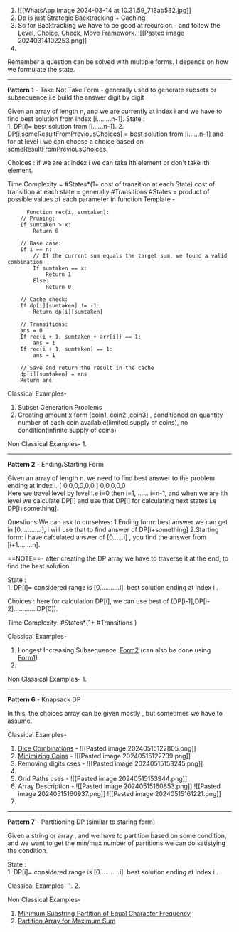 
1. ![[WhatsApp Image 2024-03-14 at 10.31.59_713ab532.jpg]]
2. Dp is just Strategic Backtracking + Caching 
3. So for Backtracking we have to be good at recursion -
   and follow the Level, Choice, Check, Move Framework.
   ![[Pasted image 20240314102253.png]]
4.  

Remember a question can be solved with multiple forms. I depends on how we formulate the state.

--------------------------------------------------------
**Pattern 1** - Take Not Take Form - 
   generally used to generate subsets or subsequence i.e build the answer digit by digit

Given an array of length n, and we are currently at index i and we have to find best solution from index [i........n-1].
State :  
       1. DP[i]= best solution from [i......n-1].
       2. DP[i,someResultFromPreviousChoices] = best solution from [i......n-1] and for at level i we can choose a choice based on someResultFromPreviousChoices. 

Choices :  if we are at index i we can take ith element or don't take ith element.

Time Complexity = #States*(1+ cost of transition at each State)
      cost of transition at each state = generally #Transitions
      #States = product of possible values of each parameter in function 
Template - 
```
      Function rec(i, sumtaken):
    // Pruning: 
    If sumtaken > x:
        Return 0

    // Base case:
    If i == n:
        // If the current sum equals the target sum, we found a valid combination
        If sumtaken == x:
            Return 1
        Else:
            Return 0

    // Cache check: 
    If dp[i][sumtaken] != -1:
        Return dp[i][sumtaken]

    // Transitions: 
    ans = 0
    If rec(i + 1, sumtaken + arr[i]) == 1:
        ans = 1
    If rec(i + 1, sumtaken) == 1:
        ans = 1

    // Save and return the result in the cache
    dp[i][sumtaken] = ans
    Return ans

```
      
Classical Examples- 
1. Subset Generation Problems
2. Creating amount x form [coin1, coin2 ,coin3] , conditioned on quantity number of each coin available(limited supply of coins), no condition(infinite supply of coins)

Non Classical Examples-
1. 


-------------------------------------------------------

**Pattern 2** - Ending/Starting Form

Given an array of length n.  we need to find best answer to the problem ending at index i.
         [ 0,0,0,0,0,0 ] 0,0,0,0,0     
 Here we travel level by level i.e i=0 then i=1, ...... i=n-1, and when we are ith level we calculate DP[i] and use that DP[i] for calculating next states i.e DP[i+something].  

Questions We can ask to ourselves: 
     1.Ending form:  best answer we can get in [0...........i], i will use that to find answer of DP[i+something]
     2.Starting form:  i have calculated answer of [0......i] , you find the answer from [i+1........n].

 ==NOTE==- after creating the DP array we have to traverse it at the end, to find the best solution.   
     
State :  
       1. DP[i]= considered range is [0...........i], best solution ending at index i .

Choices : here for calculation DP[i], 
        we can use best of (DP[i-1],DP[i-2].............DP[0]).

Time Complexity: #States*(1+ #Transitions )

Classical Examples- 
1. Longest Increasing Subsequence. [Form2](https://leetcode.com/problems/longest-increasing-subsequence/submissions/961582151) (can also be done using [Form1](https://leetcode.com/problems/longest-increasing-subsequence/submissions/1019191589))
2. 

Non Classical Examples-
1. 

--------------------------------------------------
**Pattern 6** - Knapsack DP

In this, the choices array can be given mostly , but sometimes we have to assume.


Classical Examples- 
1. [Dice Combinations](https://cses.fi/problemset/task/1633/) - 
     ![[Pasted image 20240515122805.png]]
2. [Minimizing Coins](https://cses.fi/problemset/task/1634) - 
      ![[Pasted image 20240515122739.png]]
3.  Removing digits cses -
      ![[Pasted image 20240515153245.png]]
  4. 
4. Grid Paths cses -
      ![[Pasted image 20240515153944.png]]
5. Array Description - 
     ![[Pasted image 20240515160853.png]]
     ![[Pasted image 20240515160937.png]]
     ![[Pasted image 20240515161221.png]]
6. 



-------------------------------------------

**Pattern 7** - Partitioning DP (similar to staring form)

Given a string or array , and we have to partition based on some condition, and we want to get the min/max number of partitions we can do satistying the condition.

State :  
       1. DP[i]= considered range is [0...........i], best solution ending at index i .


Classical Examples- 
1. 
2. 

Non Classical Examples-
1. [Minimum Substring Partition of Equal Character Frequency](https://leetcode.com/problems/minimum-substring-partition-of-equal-character-frequency/)
2. [Partition Array for Maximum Sum](https://leetcode.com/problems/partition-array-for-maximum-sum/)
